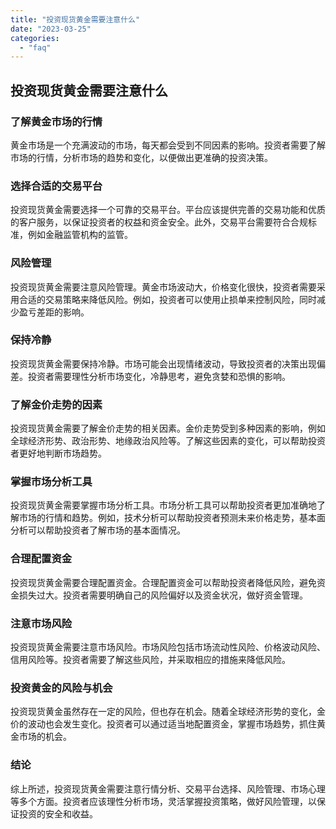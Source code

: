 ```yaml
---
title: "投资现货黄金需要注意什么"
date: "2023-03-25"
categories: 
  - "faq"
---
```


## 投资现货黄金需要注意什么

### 了解黄金市场的行情

黄金市场是一个充满波动的市场，每天都会受到不同因素的影响。投资者需要了解市场的行情，分析市场的趋势和变化，以便做出更准确的投资决策。

### 选择合适的交易平台

投资现货黄金需要选择一个可靠的交易平台。平台应该提供完善的交易功能和优质的客户服务，以保证投资者的权益和资金安全。此外，交易平台需要符合合规标准，例如金融监管机构的监管。

### 风险管理

投资现货黄金需要注意风险管理。黄金市场波动大，价格变化很快，投资者需要采用合适的交易策略来降低风险。例如，投资者可以使用止损单来控制风险，同时减少盈亏差距的影响。

### 保持冷静

投资现货黄金需要保持冷静。市场可能会出现情绪波动，导致投资者的决策出现偏差。投资者需要理性分析市场变化，冷静思考，避免贪婪和恐惧的影响。

### 了解金价走势的因素

投资现货黄金需要了解金价走势的相关因素。金价走势受到多种因素的影响，例如全球经济形势、政治形势、地缘政治风险等。了解这些因素的变化，可以帮助投资者更好地判断市场趋势。

### 掌握市场分析工具

投资现货黄金需要掌握市场分析工具。市场分析工具可以帮助投资者更加准确地了解市场的行情和趋势。例如，技术分析可以帮助投资者预测未来价格走势，基本面分析可以帮助投资者了解市场的基本面情况。

### 合理配置资金

投资现货黄金需要合理配置资金。合理配置资金可以帮助投资者降低风险，避免资金损失过大。投资者需要明确自己的风险偏好以及资金状况，做好资金管理。

### 注意市场风险

投资现货黄金需要注意市场风险。市场风险包括市场流动性风险、价格波动风险、信用风险等。投资者需要了解这些风险，并采取相应的措施来降低风险。

### 投资黄金的风险与机会

投资现货黄金虽然存在一定的风险，但也存在机会。随着全球经济形势的变化，金价的波动也会发生变化。投资者可以通过适当地配置资金，掌握市场趋势，抓住黄金市场的机会。

### 结论

综上所述，投资现货黄金需要注意行情分析、交易平台选择、风险管理、市场心理等多个方面。投资者应该理性分析市场，灵活掌握投资策略，做好风险管理，以保证投资的安全和收益。
